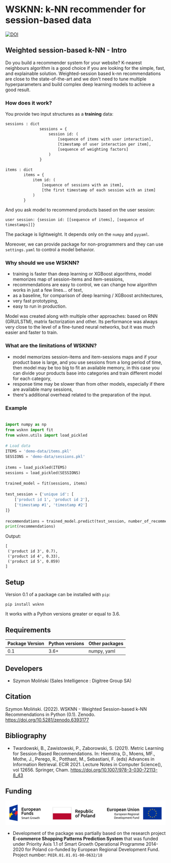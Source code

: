 # WSKNN: k-NN recommender for session-based data

[![DOI](https://zenodo.org/badge/DOI/10.5281/zenodo.6393177.svg)](https://doi.org/10.5281/zenodo.6393177)

## Weighted session-based k-NN - Intro

Do you build a recommender system for your website? K-nearest neighbours algorithm is a good choice if you are looking for the simple, fast, and explainable solution. Weighted-session based k-nn recommendations are close to the state-of-the-art and we don't need to tune multiple hyperparameters and build complex deep learning models to achieve a good result.

### How does it work?

You provide two input structures as a **training** data:

```
sessions : dict
               sessions = {
                   session id: (
                       [sequence of items with user interaction],
                       [timestamp of user interaction per item],
                       [sequence of weighting factors]
                   )
               }

items : dict
        items = {
            item id: (
                [sequence of sessions with an item],
                [the first timestamp of each session with an item]
            )
        }
```

And you ask model to recommend products based on the user session:

```
user session: {session id: [[sequence of items], [sequence of timestamps]]}
```

The package is lightweight. It depends only on the `numpy` and `pyyaml`. 

Moreover, we can provide package for non-programmers and they can use `settings.yaml` to control a model behavior.


### Why should we use WSKNN?

- training is faster than deep learning or XGBoost algorithms, model memorizes map of session-items and item-sessions,
- recommendations are easy to control, we can change how algorithm works in just a few lines... of text,
- as a baseline, for comparison of deep learning / XGBoost architectures,
- very fast prototyping,
- easy to run in production.

Model was created along with multiple other approaches: based on RNN (GRU/LSTM), matrix factorization and other. Its performance was always very close to the level of a fine-tuned neural networks, but it was much easier and faster to train.

### What are the limitations of WSKNN?

- model memorizes session-items and item-sessions maps and if your product base is large, and you use sessions from a long period of time, then model may be too big to fit an available memory, in this case you can 
divide your products base into categories and train different model for each category,
- response time may be slower than from other models, especially if there are available many sessions,
- there's additional overhead related to the preparation of the input.

### Example


```python

import numpy as np
from wsknn import fit
from wsknn.utils import load_pickled

# Load data
ITEMS = 'demo-data/items.pkl'
SESSIONS = 'demo-data/sessions.pkl'

items = load_pickled(ITEMS)
sessions = load_pickled(SESSIONS)

trained_model = fit(sessions, items)

test_session = {'unique id': [
    ['product id 1', 'product id 2'],
    ['timestamp #1', 'timestamp #2']
]}

recommendations = trained_model.predict(test_session, number_of_recommendations=3)
print(recommendations)

```

Output:

```shell
[
 ('product id 3', 0.7),
 ('product id 4', 0.33),
 ('product id 5', 0.059)
]
```


## Setup

Version 0.1 of a package can be installed with `pip`:

```shell
pip install wsknn
```

It works with a Python versions greater or equal to 3.6.

## Requirements

| Package Version | Python versions | Other packages |
|-----------------|-----------------|----------------|
| 0.1 | 3.6+ | numpy, yaml |


## Developers

- Szymon Moliński (Sales Intelligence : Digitree Group SA)

## Citation

Szymon Moliński. (2022). WSKNN - Weighted Session-based k-NN Recommendations in Python (0.1). Zenodo. https://doi.org/10.5281/zenodo.6393177

## Bibliography

- Twardowski, B., Zawistowski, P., Zaborowski, S. (2021). Metric Learning for Session-Based Recommendations. In: Hiemstra, D., Moens, MF., Mothe, J., Perego, R., Potthast, M., Sebastiani, F. (eds) Advances in Information Retrieval. ECIR 2021. Lecture Notes in Computer Science(), vol 12656. Springer, Cham. https://doi.org/10.1007/978-3-030-72113-8_43

## Funding

![Funding](./eu_funding_logos/FE_POIR_poziom_engl-1_rgb.jpg)

- Development of the package was partially based on the research project
**E-commerce Shopping Patterns Prediction System** that 
was funded under Priority Axis 1.1 of Smart Growth Operational Programme 2014-2020 for Poland
co-funded by European Regional Development Fund. Project number: `POIR.01.01.01-00-0632/18`